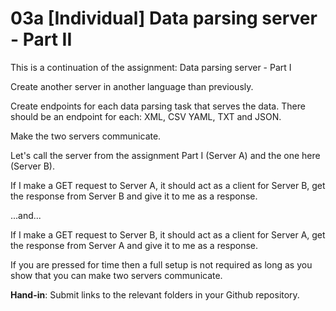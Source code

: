 # 03a [Individual] Data parsing server - Part II

This is a continuation of the assignment: Data parsing server - Part I

Create another server in another language than previously. 

Create endpoints for each data parsing task that serves the data. 
There should be an endpoint for each: XML, CSV YAML, TXT and JSON. 

Make the two servers communicate. 

Let's call the server from the assignment Part I (Server A) and the one here (Server B).

If I make a GET request to Server A, it should act as a client for Server B, get the response from Server B and give it to me as a response. 

...and...

If I make a GET request to Server B, it should act as a client for Server A, get the response from Server A and give it to me as a response. 


If you are pressed for time then a full setup is not required as long as you show that you can make two servers communicate.


**Hand-in**: Submit links to the relevant folders in your Github repository.
